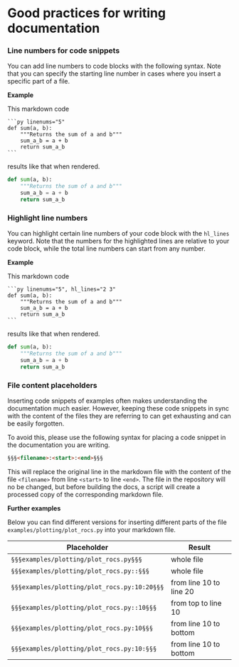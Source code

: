 # Good practices for writing documentation

### Line numbers for code snippets
You can add line numbers to code blocks with the following syntax. Note that you can
specify the starting line number in cases where you insert a specific part of a file.

**Example**

This markdown code

    ```py linenums="5"
    def sum(a, b):
        """Returns the sum of a and b"""
        sum_a_b = a + b
        return sum_a_b
    ```

results like that when rendered. 
```py linenums="5"
def sum(a, b):
    """Returns the sum of a and b"""
    sum_a_b = a + b
    return sum_a_b
```

### Highlight line numbers
You can highlight certain line numbers of your code block with the `hl_lines` keyword.
Note that the numbers for the highlighted lines are relative to your code block, while
the total line numbers can start from any number.

**Example**

This markdown code

    ```py linenums="5", hl_lines="2 3"
    def sum(a, b):
        """Returns the sum of a and b"""
        sum_a_b = a + b
        return sum_a_b
    ```

results like that when rendered. 
```py linenums="5", hl_lines="2 3"
def sum(a, b):
    """Returns the sum of a and b"""
    sum_a_b = a + b
    return sum_a_b
```

### File content placeholders
Inserting code snippets of examples often makes understanding the documentation much 
easier. However, keeping these code snippets in sync with the content of the 
files they are referring to can get exhausting and can be easily forgotten.

To avoid this, please use the following syntax for placing a code snippet in the 
documentation you are writing.

```md
§§§<filename>:<start>:<end>§§§
```

This will replace the original line in the markdown file  with the content of the 
file `<filename>` from line `<start>` to line `<end>`. 
The file in the repository will no be changed, but before building the
docs, a script will create a processed copy of the corresponding markdown file.

**Further examples**

Below you can find different versions for inserting different parts of the file 
`examples/plotting/plot_rocs.py` into your markdown file.

| Placeholder | Result |
|-------------|--------|
|`§§§examples/plotting/plot_rocs.py§§§` | whole file |
|`§§§examples/plotting/plot_rocs.py::§§§` | whole file |
|`§§§examples/plotting/plot_rocs.py:10:20§§§` | from line 10 to line 20 |
|`§§§examples/plotting/plot_rocs.py::10§§§` | from top to line 10 |
|`§§§examples/plotting/plot_rocs.py:10§§§` | from line 10 to bottom |
|`§§§examples/plotting/plot_rocs.py:10:§§§` | from line 10 to bottom |


